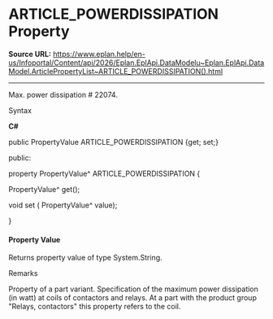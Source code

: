 # ARTICLE_POWERDISSIPATION Property

**Source URL:** https://www.eplan.help/en-us/Infoportal/Content/api/2026/Eplan.EplApi.DataModelu~Eplan.EplApi.DataModel.ArticlePropertyList~ARTICLE_POWERDISSIPATION().html

---

Max. power dissipation # 22074.

Syntax

**C#**



public PropertyValue ARTICLE_POWERDISSIPATION {get; set;}

public:

property PropertyValue^ ARTICLE_POWERDISSIPATION {

   PropertyValue^ get();

   void set (    PropertyValue^ value);

}


#### Property Value

Returns property value of type System.String.

Remarks

Property of a part variant. Specification of the maximum power dissipation (in watt) at coils of contactors and relays. At a part with the product group "Relays, contactors" this property refers to the coil.
